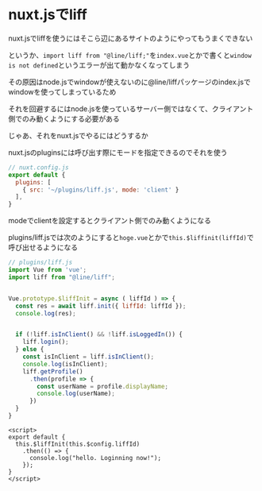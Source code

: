# nuxt.jsでliff



nuxt.jsでliffを使うにはそこら辺にあるサイトのようにやってもうまくできない

というか、`import liff from "@line/liff;"`を`index.vue`とかで書くと`window is not defined`というエラーが出て動かなくなってしまう

その原因はnode.jsでwindowが使えないのに@line/liffパッケージのindex.jsでwindowを使ってしまっているため

それを回避するにはnode.jsを使っているサーバー側ではなくて、クライアント側でのみ動くようにする必要がある

じゃあ、それをnuxt.jsでやるにはどうするか



nuxt.jsのpluginsには呼び出す際にモードを指定できるのでそれを使う

```js
// nuxt.config.js
export default {
  plugins: [
    { src: '~/plugins/liff.js', mode: 'client' }
  ],
}
```

modeでclientを設定するとクライアント側でのみ動くようになる



plugins/liff.jsでは次のようにすると`hoge.vue`とかで`this.$liffinit(liffId)`で呼び出せるようになる

```js
// plugins/liff.js
import Vue from 'vue';
import liff from "@line/liff";


Vue.prototype.$liffInit = async ( liffId ) => {
  const res = await liff.init({ liffId: liffId });
  console.log(res);


  if (!liff.isInClient() && !liff.isLoggedIn()) {
    liff.login();
  } else {
    const isInClient = liff.isInClient();
    console.log(isInClient);
    liff.getProfile()
      .then(profile => {
        const userName = profile.displayName;
        console.log(userName);
      })
  }
}
```



```vue
<script>
export default {
  this.$liffInit(this.$config.liffId)
    .then(() => {
      console.log("hello. Loginning now!");
    });
}
</script>
```



